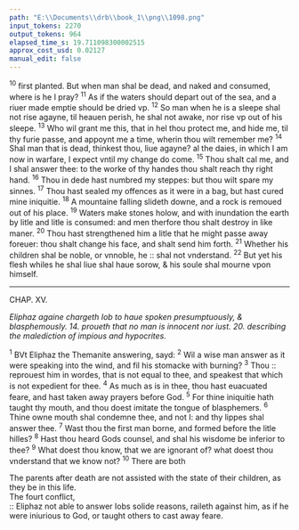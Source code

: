 ```yaml
---
path: "E:\\Documents\\drb\\book_1\\png\\1098.png"
input_tokens: 2270
output_tokens: 964
elapsed_time_s: 19.711098300002515
approx_cost_usd: 0.02127
manual_edit: false
---
```

<sup>10</sup> first planted. But when man shal be dead, and naked and consumed, where is he I pray? <sup>11</sup> As if the waters should depart out of the sea, and a riuer made emptie should be dried vp. <sup>12</sup> So man when he is a sleepe shal not rise agayne, til heauen perish, he shal not awake, nor rise vp out of his sleepe. <sup>13</sup> Who wil grant me this, that in hel thou protect me, and hide me, til thy furie passe, and appoynt me a time, wherin thou wilt remember me? <sup>14</sup> Shal man that is dead, thinkest thou, liue agayne? al the daies, in which I am now in warfare, I expect vntil my change do come. <sup>15</sup> Thou shalt cal me, and I shal answer thee: to the worke of thy handes thou shalt reach thy right hand. <sup>16</sup> Thou in dede hast numbred my steppes: but thou wilt spare my sinnes. <sup>17</sup> Thou hast sealed my offences as it were in a bag, but hast cured mine iniquitie. <sup>18</sup> A mountaine falling slideth downe, and a rock is remoued out of his place. <sup>19</sup> Waters make stones holow, and with inundation the earth by litle and litle is consumed: and men therfore thou shalt destroy in like maner. <sup>20</sup> Thou hast strengthened him a litle that he might passe away foreuer: thou shalt change his face, and shalt send him forth. <sup>21</sup> Whether his children shal be noble, or vnnoble, he :: shal not vnderstand. <sup>22</sup> But yet his flesh whiles he shal liue shal haue sorow, & his soule shal mourne vpon himself.

<hr>

CHAP. XV.

*Eliphaz againe chargeth Iob to haue spoken presumptuously, & blasphemously. 14. proueth that no man is innocent nor iust. 20. describing the malediction of impious and hypocrites.*

<sup>1</sup> BVt Eliphaz the Themanite answering, sayd: <sup>2</sup> Wil a wise man answer as it were speaking into the wind, and fil his stomacke with burning? <sup>3</sup> Thou :: reprouest him in wordes, that is not equal to thee, and speakest that which is not expedient for thee. <sup>4</sup> As much as is in thee, thou hast euacuated feare, and hast taken away prayers before God. <sup>5</sup> For thine iniquitie hath taught thy mouth, and thou doest imitate the tongue of blasphemers. <sup>6</sup> Thine owne mouth shal condemne thee, and not I: and thy lippes shal answer thee. <sup>7</sup> Wast thou the first man borne, and formed before the litle hilles? <sup>8</sup> Hast thou heard Gods counsel, and shal his wisdome be inferior to thee? <sup>9</sup> What doest thou know, that we are ignorant of? what doest thou vnderstand that we know not? <sup>10</sup> There are both

[^1]: proportion, in respect of eternitie, which is infinite yet God hath care to bring this weake creature to life eternal.

<aside>The parents after death are not assisted with the state of their children, as they be in this life.</aside>

<aside>The fourt conflict,</aside>

<aside>:: Eliphaz not able to answer Iobs solide reasons, raileth against him, as if he were iniurious to God, or taught others to cast away feare.</aside>